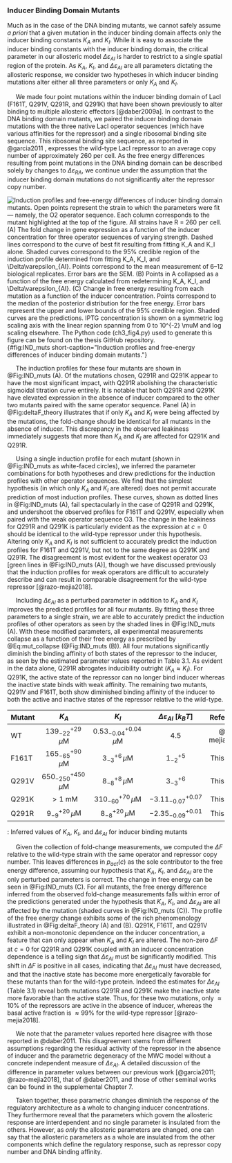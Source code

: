### Inducer Binding Domain Mutants

Much as in the case of the DNA binding mutants, we cannot safely assume
*a priori* that a given mutation in the inducer binding domain affects
only the inducer binding constants $K_A$ and $K_I$. While it is easy
to associate the inducer binding constants with the inducer binding
domain, the critical parameter in our allosteric model
$\Delta\varepsilon_{AI}$ is harder to restrict to a single spatial
region of the protein. As $K_A$, $K_I$, and
$\Delta\varepsilon_{AI}$ are all parameters dictating the allosteric
response, we consider two hypotheses in which inducer binding mutations
alter either all three parameters or only $K_A$ and $K_I$.

&nbsp;&nbsp;&nbsp;&nbsp;&nbsp;We made four point mutations within the inducer binding domain of LacI
(F161T, Q291V, Q291R, and Q291K) that have been shown previously to
alter binding to multiple allosteric effectors [@daber2009a]. In contrast to the DNA
binding domain mutants, we paired the inducer binding domain mutations
with the three native LacI operator sequences (which have various
affinities for the repressor) and a single ribosomal binding site
sequence. This ribosomal binding site sequence, as reported in @garcia2011 ,
expresses the wild-type LacI repressor to an average copy number of
approximately $260$ per cell. As the free energy differences resulting
from point mutations in the DNA binding domain can be described solely
by changes to $\Delta\varepsilon_{RA}$, we continue under the
assumption that the inducer binding domain mutations do not
significantly alter the repressor copy number.

![**Induction profiles and free-energy differences of inducer binding domain
mutants.** Open points represent the strain to which the parameters were
fit — namely, the O2 operator sequence. Each column corresponds to the mutant
highlighted at the top of the figure. All strains have $R = 260$ per cell. (A)
The fold change in gene expression as a function of the inducer concentration
for three operator sequences of varying strength. Dashed lines correspond to the
curve of best fit resulting from fitting $K_A$ and $K_I$ alone. Shaded curves
correspond to the 95\% credible region of the induction profile determined
from fitting $K_A$, $K_I$, and $\Delta\varepsilon_{AI}$. Points correspond to the mean measurement of
6–12 biological replicates. Error bars are the SEM. (B) Points in A collapsed
as a function of the free energy calculated from redetermining $K_A$, $K_I$, and
$\Delta\varepsilon_{AI}$. (C) Change in free energy resulting from each mutation as a function of
the inducer concentration. Points correspond to the median of the posterior
distribution for the free energy. Error bars represent the upper and lower
bounds of the 95\% credible region. Shaded curves are the predictions. IPTG
concentration is shown on a symmetric log scaling axis with the linear region
spanning from 0 to $10^{-2}$ $\mu$M and log scaling
elsewhere. The [Python code
(`ch3_fig4.py`)](https://github.com/gchure/phd/blob/master/src/chapter_03/code/ch3_fig4.py)
used to generate this figure can be found on the thesis [GitHub
repository](https://github.com/gchure/phd).](ch3_fig4){#fig:IND_muts short-caption="Induction profiles and
free-energy differences of inducer binding domain mutants."}


&nbsp;&nbsp;&nbsp;&nbsp;&nbsp;The induction profiles for these four mutants
are shown in @Fig:IND_muts (A). Of the mutations chosen, Q291R and Q291K
appear to have the most significant impact, with Q291R abolishing the
characteristic sigmoidal titration curve entirely. It is notable that both
Q291R and Q291K have elevated expression in the absence of inducer compared
to the other two mutants paired with the same operator sequence. Panel (A) in
@Fig:deltaF_theory illustrates that if only $K_A$ and $K_I$ were being
affected by the mutations, the fold-change should be identical for all
mutants in the absence of inducer. This discrepancy in the observed leakiness
immediately suggests that more than $K_A$ and $K_I$ are affected for Q291K
and Q291R.

&nbsp;&nbsp;&nbsp;&nbsp;&nbsp;Using a single induction profile for each mutant
(shown in @Fig:IND_muts as white-faced circles), we inferred
the parameter combinations for both hypotheses and drew predictions for
the induction profiles with other operator sequences. We find that the
simplest hypothesis (in which only $K_A$ and $K_I$ are altered) does
not permit accurate prediction of most induction profiles. These curves,
shown as dotted lines in @Fig:IND_muts (A),
fail spectacularly in the case of Q291R and Q291K, and undershoot the
observed profiles for F161T and Q291V, especially when paired with the
weak operator sequence O3. The change in the leakiness for Q291R and
Q291K is particularly evident as the expression at $c = 0$ should be
identical to the wild-type repressor under this hypothesis. Altering
only $K_A$ and $K_I$ is not sufficient to accurately predict the
induction profiles for F161T and Q291V, but not to the same degree as
Q291K and Q291R. The disagreement is most evident for the weakest
operator O3 [green lines in 
@Fig:IND_muts (A)], though we have discussed
previously that the induction profiles for weak operators are difficult
to accurately describe and can result in comparable disagreement for the
wild-type repressor [@razo-mejia2018].

&nbsp;&nbsp;&nbsp;&nbsp;&nbsp;Including $\Delta\varepsilon_{AI}$ as a perturbed parameter in
addition to $K_A$ and $K_I$ improves the predicted profiles for all
four mutants. By fitting these three parameters to a single strain, we
are able to accurately predict the induction profiles of other operators
as seen by the shaded lines in 
@Fig:IND_muts (A). With these modified parameters,
all experimental measurements collapse as a function of their free
energy as prescribed by @Eq:mut_collapse (@Fig:IND_muts (B)). All four mutations
significantly diminish the binding affinity of both states of the
repressor to the inducer, as seen by the estimated parameter values
reported in Table 3.1. As evident in
the data alone, Q291R abrogates inducibility outright
($K_A \approx K_I$). For Q291K, the active state of the repressor can
no longer bind inducer whereas the inactive state binds with weak
affinity. The remaining two mutants, Q291V and F161T, both show
diminished binding affinity of the inducer to both the active and
inactive states of the repressor relative to the wild-type.

| Mutant | $K_A$ | $K_I$ | $\Delta\varepsilon_{AI}$ [$k_BT$] |  Reference |
| :----- | :----: | :----: | :-----------------------------: | ---------: |
| WT     |  $139^{+29}_{-22}\,\mu$M  | $0.53^{+0.04}_{-0.04}\,\mu$M |   4.5  |  @razo-mejia2018  |
| F161T  |  $165^{+90}_{-65}\,\mu$M  | $3^{+6}_{-3}\,\mu$M          |  $1^{+5}_{-2}$ | This study |
| Q291V  | $650^{+450}_{-250}\,\mu$M | $8^{+8}_{-8}\,\mu$M          |  $3^{+6}_{-3}$ | This study |
| Q291K  | $> 1$ mM                  | $310^{+70}_{-60}\,\mu$M      |  $-3.11^{+0.07}_{-0.07}$ | This study |
| Q291R  | $9_{-9}^{+20}\,\mu$M      | $8^{+20}_{-8}\,\mu$M         |  $-2.35^{+0.01}_{-0.09}$ | This study |
:  Inferred values of $K_A$, $K_I$, and $\Delta\varepsilon_{AI}$ for inducer binding mutants 

&nbsp;&nbsp;&nbsp;&nbsp;&nbsp;Given the collection of fold-change
measurements, we computed the $\Delta F$ relative to the wild-type strain
with the same operator and repressor copy number. This leaves differences in
$p_{act}(c)$ as the sole contributor to the free energy difference, assuming
our hypothesis that $K_A$, $K_I$, and $\Delta\varepsilon_{AI}$ are the only
perturbed parameters is correct. The change in free energy can be seen in
@Fig:IND_muts (C). For all mutants, the free energy difference inferred from
the observed fold-change measurements falls within error of the predictions
generated under the hypothesis that $K_A$, $K_I$, and
$\Delta\varepsilon_{AI}$ are all affected by the mutation (shaded curves in
@Fig:IND_muts (C)). The profile of the free energy change exhibits some of the
rich phenomenology illustrated in @Fig:deltaF_theory (A) and (B). Q291K,
F161T, and Q291V exhibit a non-monotonic dependence on the inducer
concentration, a feature that can only appear when $K_A$ and $K_I$ are
altered. The non-zero $\Delta F$ at $c=0$ for Q291R and Q291K coupled with an
inducer concentration dependence is a telling sign that
$\Delta\varepsilon_{AI}$ must be significantly modified. This shift in
$\Delta F$ is positive in all cases, indicating that $\Delta\varepsilon_{AI}$
must have decreased, and that the inactive state has become more
energetically favorable for these mutants than for the wild-type protein.
Indeed the estimates for $\Delta\varepsilon_{AI}$ (Table 3.1) reveal both
mutations Q291R and Q291K make the inactive state more favorable than the
active state. Thus, for these two mutations, only $\approx 10\%$ of the
repressors are active in the absence of inducer, whereas the basal active
fraction is $\approx 99\%$ for the wild-type repressor [@razo-mejia2018].

&nbsp;&nbsp;&nbsp;&nbsp;&nbsp;We note that the parameter values reported here disagree with those
reported in @daber2011. This disagreement stems from different assumptions
regarding the residual activity of the repressor in the absence of
inducer and the parametric degeneracy of the MWC model without a
concrete independent measure of $\Delta\varepsilon_{AI}$. A detailed
discussion of the difference in parameter values between our previous
work [@garcia2011; @razo-mejia2018], that of @daber2011, and those of other
seminal works  can be found in the supplemental Chapter 7. 

&nbsp;&nbsp;&nbsp;&nbsp;&nbsp;Taken together, these parametric changes
diminish the response of the regulatory architecture as a whole to changing
inducer concentrations. They furthermore reveal that the parameters which
govern the allosteric response are interdependent and no single parameter is
insulated from the others. However, as *only* the allosteric parameters are
changed, one can say that the allosteric parameters as a whole are insulated
from the other components which define the regulatory response, such as
repressor copy number and DNA binding affinity.
